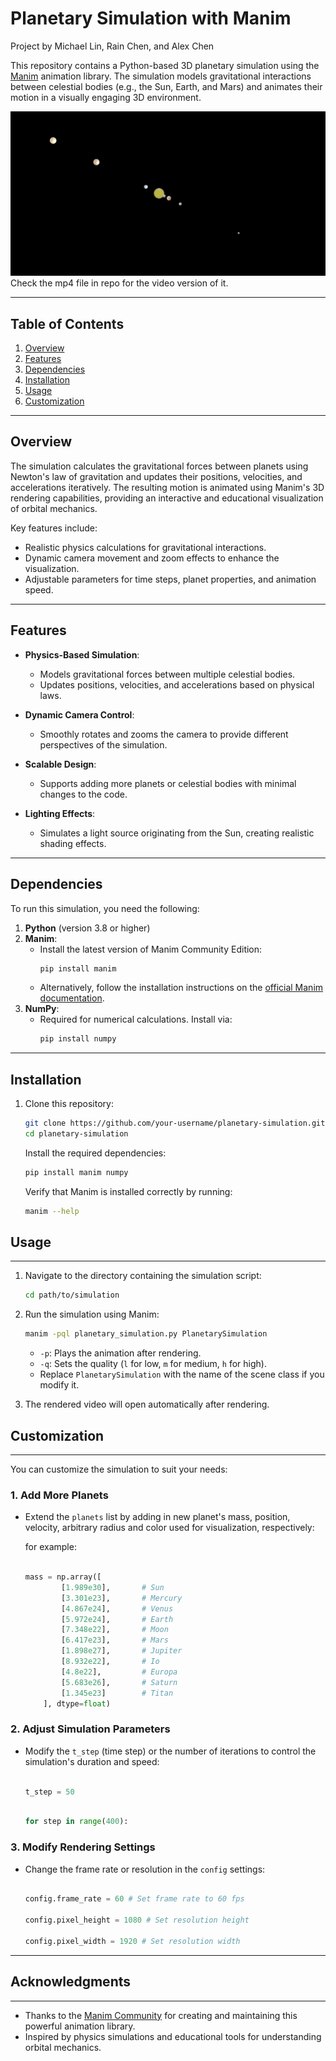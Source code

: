 # Planetary Simulation with Manim

Project by Michael Lin, Rain Chen, and Alex Chen

This repository contains a Python-based 3D planetary simulation using the [Manim](https://www.manim.community/) animation library. The simulation models gravitational interactions between celestial bodies (e.g., the Sun, Earth, and Mars) and animates their motion in a visually engaging 3D environment.

![Planetary Simulation Preview](preview.png)  
Check the mp4 file in repo for the video version of it.

---

## Table of Contents

1. [Overview](#overview)
2. [Features](#features)
3. [Dependencies](#dependencies)
4. [Installation](#installation)
5. [Usage](#usage)
6. [Customization](#customization)

---

## Overview

The simulation calculates the gravitational forces between planets using Newton's law of gravitation and updates their positions, velocities, and accelerations iteratively. The resulting motion is animated using Manim's 3D rendering capabilities, providing an interactive and educational visualization of orbital mechanics.

Key features include:
- Realistic physics calculations for gravitational interactions.
- Dynamic camera movement and zoom effects to enhance the visualization.
- Adjustable parameters for time steps, planet properties, and animation speed.

---

## Features

- **Physics-Based Simulation**:
  - Models gravitational forces between multiple celestial bodies.
  - Updates positions, velocities, and accelerations based on physical laws.

- **Dynamic Camera Control**:
  - Smoothly rotates and zooms the camera to provide different perspectives of the simulation.

- **Scalable Design**:
  - Supports adding more planets or celestial bodies with minimal changes to the code.

- **Lighting Effects**:
  - Simulates a light source originating from the Sun, creating realistic shading effects.

---

## Dependencies

To run this simulation, you need the following:

1. **Python** (version 3.8 or higher)
2. **Manim**:
   - Install the latest version of Manim Community Edition:
     ```bash
     pip install manim
     ```
   - Alternatively, follow the installation instructions on the [official Manim documentation](https://docs.manim.community/en/stable/installation.html).
3. **NumPy**:
   - Required for numerical calculations. Install via:
     ```bash
     pip install numpy
     ```

---

## Installation

1. Clone this repository:
   ```bash
   git clone https://github.com/your-username/planetary-simulation.git
   cd planetary-simulation
   ```
   Install the required dependencies:
   ```bash
   pip install manim numpy
   ```
   Verify that Manim is installed correctly by running:
   ```bash
   manim --help
   ```


## Usage
-----

1.  Navigate to the directory containing the simulation script:

    ```bash
    cd path/to/simulation
    ```
2.  Run the simulation using Manim:

    ```bash
    manim -pql planetary_simulation.py PlanetarySimulation
    ```
    -   `-p`: Plays the animation after rendering.
    -   `-q`: Sets the quality (`l` for low, `m` for medium, `h` for high).
    -   Replace `PlanetarySimulation` with the name of the scene class if you modify it.
3.  The rendered video will open automatically after rendering.



## Customization
-------------

You can customize the simulation to suit your needs:

### 1\. Add More Planets

-   Extend the `planets` list by adding in new planet's mass, position, velocity, arbitrary radius and color used for visualization, respectively:

    
    for example: 
    ```python

    mass = np.array([
            [1.989e30],       # Sun
            [3.301e23],       # Mercury
            [4.867e24],       # Venus
            [5.972e24],       # Earth
            [7.348e22],       # Moon
            [6.417e23],       # Mars
            [1.898e27],       # Jupiter
            [8.932e22],       # Io
            [4.8e22],         # Europa
            [5.683e26],       # Saturn
            [1.345e23]        # Titan
        ], dtype=float)
    
    ```

### 2\. Adjust Simulation Parameters

-   Modify the `t_step` (time step) or the number of iterations to control the simulation's duration and speed:

    

    ```python

    t_step = 50 

    ```

    ```python

    for step in range(400): 

    ```


### 3\. Modify Rendering Settings

-   Change the frame rate or resolution in the `config` settings:

    

    ```python

    config.frame_rate = 60 # Set frame rate to 60 fps

    config.pixel_height = 1080 # Set resolution height

    config.pixel_width = 1920 # Set resolution width

    ```

* * * * *


## Acknowledgments
---------------

-   Thanks to the [Manim Community](https://www.manim.community/) for creating and maintaining this powerful animation library.
-   Inspired by physics simulations and educational tools for understanding orbital mechanics.
